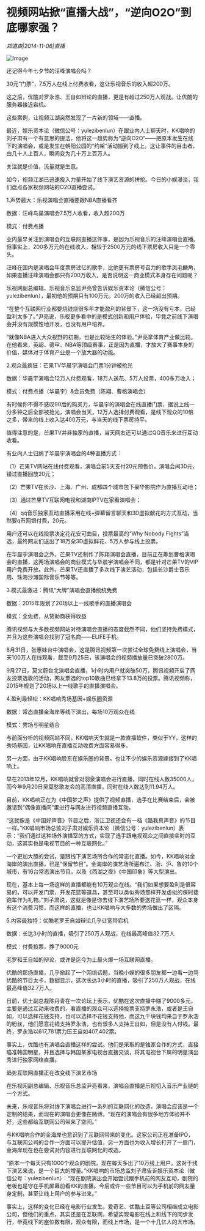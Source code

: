 # 视频网站掀“直播大战”，“逆向O2O”到底哪家强？

*郑道森|2014-11-06|直播*

![Image](http://p2.pstatp.com/large/pgc-image/15216916374666339299bbd)

还记得今年七夕节的汪峰演唱会吗？

30元“门票”，7.5万人在线上付费收看，这让乐视音乐的收入超200万。

这之后，优酷对罗永浩、王自如辩论的直播，更是有超过250万人观战。让优酷的服务器接近宕机。

这些案例，让视频江湖突然发现了一片新的领域——直播。

最近，娱乐资本论（微信公号：yulezibenlun）在跟业内人士聊天时，KK唱响的刘子肃有一个有意思的提法，他将这一趋势称为“逆向O2O”——把原本发生在线下的演唱会，或是发生在朝阳公园的“约架”活动搬到了线上。这让事件的目击者，由几十人上百人，瞬间变为几十万上百万人。

关注就是价值，流量就是生意。

如今，视频江湖已迅速投入力量开始了线下演艺资源的拼抢。今日的小娱漫谈，我们盘点各家视频网站的O2O直播尝试。

1.声势最大：乐视演唱会直播要跟NBA直播看齐

数据：汪峰鸟巢演唱会7.5万人收看，收入超200万

模式：付费点播

业内最早关注到演唱会的互联网直播这件事，是因为乐视音乐的汪峰演唱会直播。但事实上，200多万元的在线收入，相较于2500万元的线下票房收入只是一个零头。

汪峰在国内是演唱会年度票房过亿的歌手，比他更有票房号召力的歌手凤毛麟角，如果直播汪峰演唱会都只有200万收入，是否说明这一商业模式本身存在问题呢？

乐视网副总编辑、乐视音乐总监尹亮曾告诉娱乐资本论（微信公号：yulezibenlun），最初他的预期只有100万元，200万的收入已经超出预期。

“在整个互联网行业都要烧钱烧很多年才能盈利的背景下，这一场没有亏本，已经盈利太多了。”尹亮说，乐视更多看中的是模式创新和用户体验，毕竟之前线下演唱会并没有规模性地开发，也没有用户培养。

“就像NBA进入大众视野的初期，也是比较陌生的体验。”尹亮拿体育产业做比较。在他看来，英超、德甲、NBA等顶级赛事，正是因为直播，才放大了赛事本身的价值，媒体对于体育产业是一个放大器的功能。

2.观众最疯狂：芒果TV华晨宇演唱会门票1分钟被抢光

数据：华晨宇演唱会12万人付费观看，18万人送花、5万人投票，400多万收入；

模式：付费点播（华晨宇）&会员免费（陈翔、曹格演唱会）

有时候你不得不感叹90后的购买力，华晨宇的演唱会在线直播门票，据说上线一分多钟之后全部被抢光，演唱会当天，12万人选择付费观看，是线下观众的10倍之多，带来的线上收入达400万元，与当天的线下票房持平。

值得注意的是，芒果TV并非独家的直播，当天网友还可以通过QQ音乐来进行互动收看。

有业内人士归纳了华晨宇演唱会的4种直播方式：

（1）芒果TV网站在线付费观看，演唱会前5天支付20元预售价，演唱会间30元，错过直播回放20元；

（2）芒果TV在长沙、上海、广州、成都四个城市包下豪华影院作为直播互动地；

（3）通过芒果TV互联网电视和湖南IPTV在家看演唱会；

（4）qq音乐独家互动直播采用在线+弹幕留言聊天和3D虚拟献花的方式互动，当然要q币网银付费，20元。

用户还可以在线投票决定花花安可曲目，投票最高的“Why Nobody Fights”当选，最终网友们送出了18万朵3D虚拟鲜花、5万人参与线上投票。

在华晨宇演唱会之外，芒果TV还制作了陈翔演唱会直播，目前正在筹划曹格演唱会的直播，这两场演唱会的商业模式与华晨宇演唱会不同，都是针对芒果TV的VIP用户免费开放。此外，芒果TV还直播了多次线下演艺活动，包括长沙爵士音乐周、珠海沙滩国际音乐节等等。

3.模式最激进：腾讯“大牌”演唱会直播统统免费

数据：2015年规划了20场以上一线歌手的直播演唱会

模式：全免费，从赞助商获得收益

腾讯视频与大多数视频网站对待演唱会直播的态度截然不同，他们坚持免费模式，并且为这些演唱会找到了冠名商——ELIFE手机。

8月31日，张惠妹台中演唱会，这是腾讯视频第一次尝试全球免费线上演唱会，当天100万人在线观看，截至9月25日，该演唱会的视频播放量已突破2800万。

9月27日，莫文蔚台北演唱会直播，1小时内用户就突破50万，腾讯视频开启了网友投票选歌的活动，网友票选的top10歌曲已经拿下13.8万的投票。腾讯视频称，2015年规划了20场以上一线歌手的直播演唱会。

4.盈利最轻松：KK唱响秀场基因+娱乐圈资源

数据：常态直播金海岸等线下演出，每场10万观众在线

模式：秀场与明星结合

与前面分析的视频网站不同，KK唱响天生就是一款直播软件，类似于YY，这样的秀场基因，让KK唱响在直播互动收费方面容易得多。

另一方面，由于KK唱响股东在娱乐圈的背景，也让不少的娱乐资源嫁接到了KK唱响上。

早在2013年12月，KK唱响就曾对羽泉演唱会进行直播，同时在线人数35000人，而今年9月20日吴莫愁歌友会的高清直播，同时在线人数达到11.94万人。

目前，KK唱响正在为《中国梦之声》提供了视频直播，选手在比赛结束后，会被邀请到“偶像直播间”里进行与网友进行视频直播互动。

“这就像是《中国好声音》节目之后，浙江卫视还会有一档《酷我真声音》的节目一样。”KK唱响市场总监刘子肃对娱乐资本论（微信公号：yulezibenlun）表示：“我们通过这种场外演播室的方式，实现了选手跟电视观众之间直接实时的互动，这其实也是电视节目的一种互联网化。”

一个更加大胆的尝试，是跟线下演艺场所合作的常态化直播。如今，KK唱响对金海岸的演出直播，已是“保留节目”。金海岸的演艺场所遍布江、浙、沪、鲁的10个城市，有16台常态演出节目，以及《西湖之夜》《中国印象》等大型演出。

现在，基本上每一场这样的直播都能有10万观众在线。“我们如果想要盈利是很容易的，可以开发门票、开发花篮等道具，甚至可以类似秀场那样开发虚拟的保时捷跑车作为礼物。”刘子肃说，这就是像是你去线下演艺场所要送花篮一样，观众本身有这个消费习惯，而这样的直播，也让KK唱响与大多数的秀场做出了区隔。

5.内容最独特：优酷老罗王自如辩论几乎让宽带宕机

数据：长达3小时的直播，吸引了250万人观战，在线最高峰值32.7万人

模式：付费投票，挣了9000元

老罗和王自如的辩论，或许是迄今为止最火爆一场互联网直播。

优酷的那场直播，几乎掀起了一个网络话题，当晚小娱的很多朋友都一边看一边骂优酷的节目太卡，数据显示，这次长达3小时的直播，吸引了250万人观战，在线最高峰值32.7万人。

日前，优土副总裁陈丹青在一次论坛上表示，优酷在这次直播中赚了9000多元，主要是通过互动来收费的，看直播的观众可以选择投票支持罗永浩，或者是王自如，可以选择花钱支持，也可以选择不花钱支持他，而这九千块钱均来自于罗永浩的粉丝，他们愿意花钱支持罗永浩，也有很多人支持王自如，但是没有人付钱。最终，罗永浩以617,781票力压王自如407,402票。

事实上，优酷也有演唱会直播这样的尝试。他们是采取的是独家合作的方式，直接瞄准韩国明星，并且选择与韩国某家电视台直接交谈，将其电视台下属的明星演出秀进行独家网络直播。

趋势互联网直播正在改变线下演艺市场

在乐视网副总编辑、乐视音乐总监尹亮看来，演唱会直播是乐视切入音乐产业链的一个方式。

未来，乐视音乐将对线下演唱会进行一系列的互联网化的改造，演唱会应该是一个定制的结果，而现在的演唱会更像在赌博。“现在的演唱会有很多地方体验并不好，这些都给互联网公司带来了空间。”

与KK唱响合作的金海岸也意识到了互联网带来的变化。这家公司正在准备IPO，与互联网公司的合作一方面可以提升估值，另一方面也为收入增长打开了一扇门，金海岸现在也在尝试对内容进行互联网化的改造。

“原本一个每天只有1000个观众的剧院，现在每天多出了10万线上用户。这对于线下演艺来说，是一个巨大的增量。”KK唱响的市场总监刘子肃告诉娱乐资本论（微信公号：yulezibenlun）：“现在剧院演出会开始尝试跟手机前的网友互动，剧院的老板也是守在手机屏幕前看KK的直播。今后或许一些节目可以为手机前的网友量身定制，甚至让线上用户的参与进来。”

事实上，这样的变化已经在电影行业发生。爱奇艺、优酷土豆等公司相继成立电影公司，但他们的重点，其实还是在互联网，希望实现电影在线上和线下的同步发行，毕竟线下的座位数有限，观众有限，而线上市场，是一个十几亿人的大市场。

